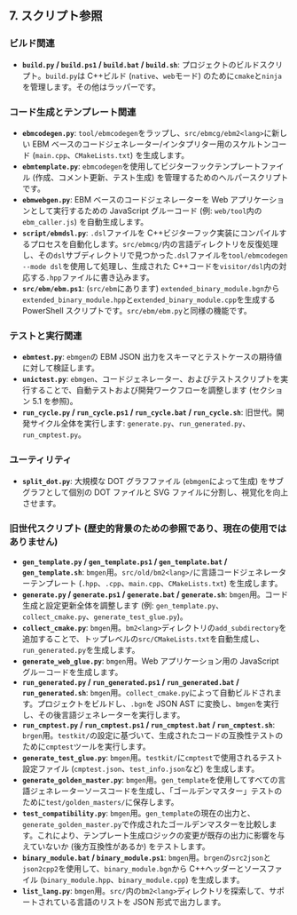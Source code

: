 ## 7. スクリプト参照

### ビルド関連

- **`build.py` / `build.ps1` / `build.bat` / `build.sh`**: プロジェクトのビルドスクリプト。`build.py`は C++ビルド (`native`、`web`モード) のために`cmake`と`ninja`を管理します。その他はラッパーです。

### コード生成とテンプレート関連

- **`ebmcodegen.py`**: `tool/ebmcodegen`をラップし、`src/ebmcg/ebm2<lang>`に新しい EBM ベースのコードジェネレーター/インタプリター用のスケルトンコード (`main.cpp`、`CMakeLists.txt`) を生成します。
- **`ebmtemplate.py`**: `ebmcodegen`を使用してビジターフックテンプレートファイル (作成、コメント更新、テスト生成) を管理するためのヘルパースクリプトです。
- **`ebmwebgen.py`**: EBM ベースのコードジェネレーターを Web アプリケーションとして実行するための JavaScript グルーコード (例: `web/tool`内の`ebm_caller.js`) を自動生成します。
- **`script/ebmdsl.py`**: `.dsl`ファイルを C++ビジターフック実装にコンパイルするプロセスを自動化します。`src/ebmcg/`内の言語ディレクトリを反復処理し、その`dsl`サブディレクトリで見つかった`.dsl`ファイルを`tool/ebmcodegen --mode dsl`を使用して処理し、生成された C++コードを`visitor/dsl`内の対応する`.hpp`ファイルに書き込みます。
- **`src/ebm/ebm.ps1`**: (`src/ebm`にあります) `extended_binary_module.bgn`から`extended_binary_module.hpp`と`extended_binary_module.cpp`を生成する PowerShell スクリプトです。`src/ebm/ebm.py`と同様の機能です。

### テストと実行関連

- **`ebmtest.py`**: `ebmgen`の EBM JSON 出力をスキーマとテストケースの期待値に対して検証します。
- **`unictest.py`**: `ebmgen`、コードジェネレーター、およびテストスクリプトを実行することで、自動テストおよび開発ワークフローを調整します (セクション 5.1 を参照)。
- **`run_cycle.py` / `run_cycle.ps1` / `run_cycle.bat` / `run_cycle.sh`**: 旧世代。開発サイクル全体を実行します: `generate.py`、`run_generated.py`、`run_cmptest.py`。

### ユーティリティ

- **`split_dot.py`**: 大規模な DOT グラフファイル (`ebmgen`によって生成) をサブグラフとして個別の DOT ファイルと SVG ファイルに分割し、視覚化を向上させます。

### 旧世代スクリプト (歴史的背景のための参照であり、現在の使用ではありません)

- **`gen_template.py` / `gen_template.ps1` / `gen_template.bat` / `gen_template.sh`**: `bmgen`用。`src/old/bm2<lang>/`に言語コードジェネレーターテンプレート (`.hpp`、`.cpp`、`main.cpp`、`CMakeLists.txt`) を生成します。
- **`generate.py` / `generate.ps1` / `generate.bat` / `generate.sh`**: `bmgen`用。コード生成と設定更新全体を調整します (例: `gen_template.py`、`collect_cmake.py`、`generate_test_glue.py`)。
- **`collect_cmake.py`**: `bmgen`用。`bm2<lang>`ディレクトリの`add_subdirectory`を追加することで、トップレベルの`src/CMakeLists.txt`を自動生成し、`run_generated.py`を生成します。
- **`generate_web_glue.py`**: `bmgen`用。Web アプリケーション用の JavaScript グルーコードを生成します。
- **`run_generated.py` / `run_generated.ps1` / `run_generated.bat` / `run_generated.sh`**: `bmgen`用。`collect_cmake.py`によって自動ビルドされます。プロジェクトをビルドし、`.bgn`を JSON AST に変換し、`bmgen`を実行し、その後言語ジェネレーターを実行します。
- **`run_cmptest.py` / `run_cmptest.ps1` / `run_cmptest.bat` / `run_cmptest.sh`**: `brgen`用。`testkit/`の設定に基づいて、生成されたコードの互換性テストのために`cmptest`ツールを実行します。
- **`generate_test_glue.py`**: `bmgen`用。`testkit/`に`cmptest`で使用されるテスト設定ファイル (`cmptest.json`、`test_info.json`など) を生成します。
- **`generate_golden_master.py`**: `bmgen`用。`gen_template`を使用してすべての言語ジェネレーターソースコードを生成し、「ゴールデンマスター」テストのために`test/golden_masters/`に保存します。
- **`test_compatibility.py`**: `bmgen`用。`gen_template`の現在の出力と、`generate_golden_master.py`で作成されたゴールデンマスターを比較します。これにより、テンプレート生成ロジックの変更が既存の出力に影響を与えていないか (後方互換性があるか) をテストします。
- **`binary_module.bat` / `binary_module.ps1`**: `bmgen`用。`brgen`の`src2json`と`json2cpp2`を使用して、`binary_module.bgn`から C++ヘッダーとソースファイル (`binary_module.hpp`、`binary_module.cpp`) を生成します。
- **`list_lang.py`**: `bmgen`用。`src/`内の`bm2<lang>`ディレクトリを探索して、サポートされている言語のリストを JSON 形式で出力します。
